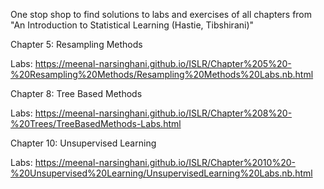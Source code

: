 One stop shop to find solutions to labs and exercises of all chapters from "An Introduction to Statistical Learning (Hastie, Tibshirani)"

Chapter 5: Resampling Methods

Labs: https://meenal-narsinghani.github.io/ISLR/Chapter%205%20-%20Resampling%20Methods/Resampling%20Methods%20Labs.nb.html

Chapter 8: Tree Based Methods

Labs: https://meenal-narsinghani.github.io/ISLR/Chapter%208%20-%20Trees/TreeBasedMethods-Labs.html

Chapter 10: Unsupervised Learning

Labs: https://meenal-narsinghani.github.io/ISLR/Chapter%2010%20-%20Unsupervised%20Learning/UnsupervisedLearning%20Labs.nb.html

